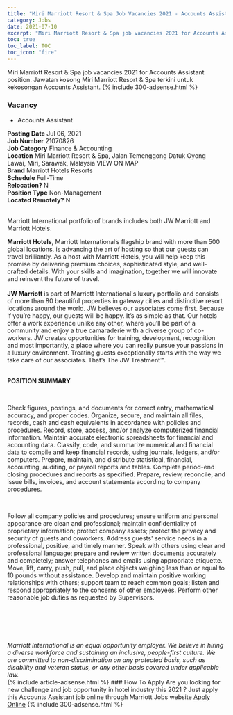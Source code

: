 ```yaml
---
title: "Miri Marriott Resort & Spa Job Vacancies 2021 - Accounts Assistant" 
category: Jobs 
date: 2021-07-10 
excerpt: "Miri Marriott Resort & Spa job vacancies 2021 for Accounts Assistant position. Jawatan kosong Miri Marriott Resort & Spa terkini untuk kekosongan Accounts Assistant." 
toc: true 
toc_label: TOC 
toc_icon: "fire" 
--- 
```


Miri Marriott Resort & Spa job vacancies 2021 for Accounts Assistant position. Jawatan kosong Miri Marriott Resort & Spa terkini untuk kekosongan Accounts Assistant. 
{% include 300-adsense.html %} 
### Vacancy 
- Accounts Assistant 
<div><div><b>Posting Date</b> Jul 06, 2021<br><b>Job Number</b> 21070826<br><b>Job Category</b> Finance &amp; Accounting<br><b>Location</b> Miri Marriott Resort &amp; Spa, Jalan Temenggong Datuk Oyong Lawai, Miri, Sarawak, Malaysia VIEW ON MAP<br><b>Brand</b> Marriott Hotels Resorts<br><b>Schedule</b> Full-Time<br><b>Relocation?</b> N<br><b>Position Type</b> Non-Management<br><b>Located Remotely?</b> N<br><br><p>Marriott International portfolio of brands includes both JW Marriott and Marriott Hotels.<br></p> <div> <b>Marriott Hotels</b>, Marriott International&#8217;s flagship brand with more than 500 global locations, is advancing the art of hosting so that our guests can travel brilliantly. As a host with Marriott Hotels, you will help keep this promise by delivering premium choices, sophisticated style, and well-crafted details. With your skills and imagination, together we will innovate and reinvent the future of travel. </div> <div> <br> </div> <div> <b>JW Marriott </b>is part of Marriott International's luxury portfolio and consists of more than 80 beautiful properties in gateway cities and distinctive resort locations around the world. JW believes our associates come first. Because if you&#8217;re happy, our guests will be happy. It&#8217;s as simple as that. Our hotels offer a work experience unlike any other, where you&#8217;ll be part of a community and enjoy a true camaraderie with a diverse group of co-workers. JW creates opportunities for training, development, recognition and most importantly, a place where you can really pursue your passions in a luxury environment. Treating guests exceptionally starts with the way we take care of our associates. That&#8217;s The JW Treatment&#8482;. </div><br></div><div> <p><strong>POSITION SUMMARY</strong></p> <p>&#160;</p> <p>Check figures, postings, and documents for correct entry, mathematical accuracy, and proper codes. Organize, secure, and maintain all files, records, cash and cash equivalents in accordance with policies and procedures. Record, store, access, and/or analyze computerized financial information. Maintain accurate electronic spreadsheets for financial and accounting data. Classify, code, and summarize numerical and financial data to compile and keep financial records, using journals, ledgers, and/or computers. Prepare, maintain, and distribute statistical, financial, accounting, auditing, or payroll reports and tables. Complete period-end closing procedures and reports as specified. Prepare, review, reconcile, and issue bills, invoices, and account statements according to company procedures.</p> <p>&#160;</p> <p>Follow all company policies and procedures; ensure uniform and personal appearance are clean and professional; maintain confidentiality of proprietary information; protect company assets; protect the privacy and security of guests and coworkers. Address guests' service needs in a professional, positive, and timely manner. Speak with others using clear and professional language; prepare and review written documents accurately and completely; answer telephones and emails using appropriate etiquette. Move, lift, carry, push, pull, and place objects weighing less than or equal to 10 pounds without assistance. Develop and maintain positive working relationships with others; support team to reach common goals; listen and respond appropriately to the concerns of other employees. Perform other reasonable job duties as requested by Supervisors.</p> <p>&#160;</p> <p>&#160;</p> </div> <div> &#160;</div> <em>Marriott International is an equal opportunity employer.&#160;We believe in hiring a diverse workforce and sustaining an inclusive, people-first culture.&#160;We are committed to non-discrimination on&#160;any&#160;protected&#160;basis, such as disability and veteran status, or any other basis covered under applicable law.</em><br></div> 
{% include article-adsense.html %} 
### How To Apply 
Are you looking for new challenge and job opportunity in hotel industry this 2021 ?
Just apply this Accounts Assistant job online through Marriott Jobs website 
<a href="https://jobs.marriott.com/marriott/jobs/21070826?lang=en-us" class="btn btn--info" target="_blank" rel="nofollow noopenner">Apply Online</a> 
{% include 300-adsense.html %} 